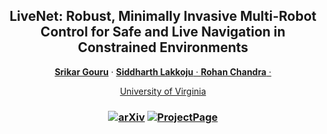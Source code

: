 <p align="center">

  <h2 align="center">LiveNet: Robust, Minimally Invasive Multi-Robot Control for Safe and Live Navigation in Constrained Environments</h2>
  <p align="center">
    <a href="https://srikarg89.github.io/"><strong>Srikar Gouru</strong></a>
    ·
    <a href="https://github.com/sidlakkoju"><strong>Siddharth Lakkoju</strong>
    ·
    <a href="https://engineering.virginia.edu/faculty/rohan-chandra"><strong>Rohan Chandra</strong>
    ·    
</p>

<p align="center">
    University of Virginia
</p>
   <h3 align="center">

   [![arXiv](https://img.shields.io/badge/arXiv-2409.09573-blue?logo=arxiv&color=%23B31B1B)](https://arxiv.org/abs/2412.04659) [![ProjectPage](https://img.shields.io/badge/Project_Page-MAICBF-blue)]((https://cral-uva.github.io/livenet-uva.github.io/))
  <div align="center"></div>
</p>


